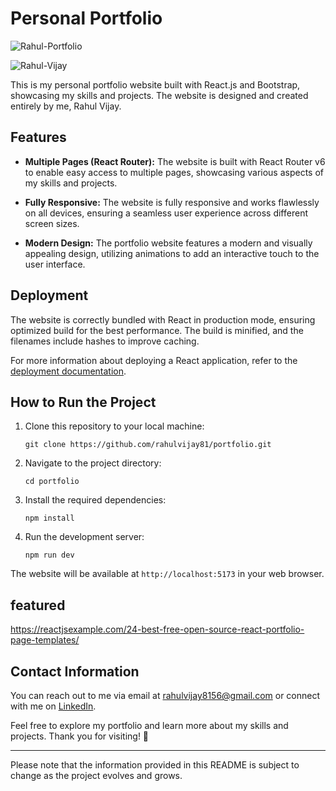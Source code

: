 # Personal Portfolio

![Rahul-Portfolio](https://user-images.githubusercontent.com/118264222/224553983-d0782a0a-7fb0-479e-a491-c7124b286d03.png)

![Rahul-Vijay](https://github.com/rahulvijay81/portfolio/assets/118264222/a01b51ac-3908-4f70-9a02-5fdaecf570fc)

This is my personal portfolio website built with React.js and Bootstrap, showcasing my skills and projects. The website is designed and created entirely by me, Rahul Vijay.

## Features

- **Multiple Pages (React Router):** The website is built with React Router v6 to enable easy access to multiple pages, showcasing various aspects of my skills and projects.

- **Fully Responsive:** The website is fully responsive and works flawlessly on all devices, ensuring a seamless user experience across different screen sizes.

- **Modern Design:** The portfolio website features a modern and visually appealing design, utilizing animations to add an interactive touch to the user interface.

## Deployment

The website is correctly bundled with React in production mode, ensuring optimized build for the best performance. The build is minified, and the filenames include hashes to improve caching.

For more information about deploying a React application, refer to the [deployment documentation](https://facebook.github.io/create-react-app/docs/deployment).

## How to Run the Project

1. Clone this repository to your local machine:
   ```
   git clone https://github.com/rahulvijay81/portfolio.git
   ```

2. Navigate to the project directory:
   ```
   cd portfolio
   ```

3. Install the required dependencies:
   ```
   npm install
   ```

4. Run the development server:
   ```
   npm run dev
   ```

The website will be available at `http://localhost:5173` in your web browser.

## featured 

https://reactjsexample.com/24-best-free-open-source-react-portfolio-page-templates/

## Contact Information

You can reach out to me via email at [rahulvijay8156@gmail.com](mailto:rahulvijay8156@gmail.com) or connect with me on [LinkedIn](https://www.linkedin.com/in/rahulvijay81/).

Feel free to explore my portfolio and learn more about my skills and projects. Thank you for visiting! 🙏

---

Please note that the information provided in this README is subject to change as the project evolves and grows.
